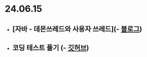 # 24.06.15

- ## [자바 - 데몬쓰레드와 사용자 쓰레드](- [블로그](https://rim109.tistory.com/241))
- ## 코딩 테스트 풀기 (- [깃허브](https://github.com/rim109/codingtest-practice))